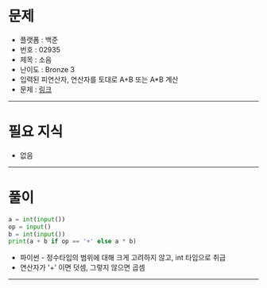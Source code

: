 # 문제
- 플랫폼 : 백준
- 번호 : 02935
- 제목 : 소음
- 난이도 : Bronze 3
- 입력된 피연산자, 연산자를 토대로 A+B 또는 A*B 계산
- 문제 : <a href="https://www.acmicpc.net/problem/2935" target="_blank">링크</a>

---

# 필요 지식
- 없음

---

# 풀이
```python
a = int(input())
op = input()
b = int(input())
print(a + b if op == '+' else a * b)

```
- 파이썬 - 정수타입의 범위에 대해 크게 고려하지 않고, int 타입으로 취급
- 연산자가 '+' 이면 덧셈, 그렇지 않으면 곱셈

---